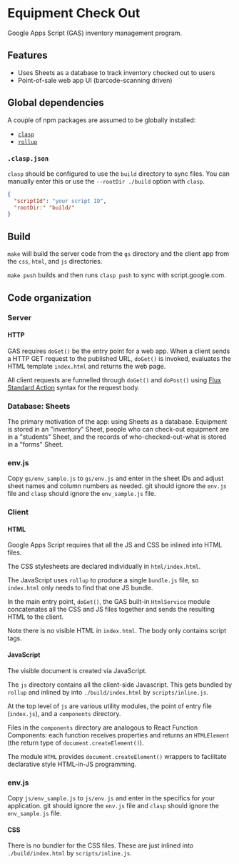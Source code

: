 # Equipment Check Out

Google Apps Script (GAS) inventory management program.

## Features

- Uses Sheets as a database to track inventory checked out to users
- Point-of-sale web app UI (barcode-scanning driven)

## Global dependencies

A couple of npm packages are assumed to be globally installed:

- [`clasp`](https://github.com/google/clasp)
- [`rollup`](https://rollupjs.org)

### `.clasp.json`

`clasp` should be configured to use the `build` directory to sync files.
You can manually enter this or use the `--rootDir ./build` option with `clasp`.

```json
{
  "scriptId": "your script ID",
  "rootDir:" "build/"
}
```

## Build

`make` will build the server code from the `gs` directory and the client app
from the `css`, `html`, and `js` directories.

`make push` builds and then runs `clasp push` to sync with script.google.com.

## Code organization

### Server

#### HTTP

GAS requires `doGet()` be the entry point for a web app. When a client sends
a HTTP GET request to the published URL, `doGet()` is invoked, evaluates the
HTML template `index.html` and returns the web page.

All client requests are funnelled through `doGet()` and `doPost()` using
[Flux Standard Action](https://github.com/redux-utilities/flux-standard-action)
syntax for the request body.

### Database: Sheets

The primary motivation of the app: using Sheets as a database.
Equipment is stored in an "inventory" Sheet, people who can check-out equipment
are in a "students" Sheet, and the records of who-checked-out-what is stored in
a "forms" Sheet.

### env.js

Copy `gs/env_sample.js` to `gs/env.js` and enter in the sheet IDs and adjust
sheet names and column numbers as needed. git should ignore the `env.js` file
and `clasp` should ignore the `env_sample.js` file.

### Client

#### HTML

Google Apps Script requires that all the JS and CSS be inlined into HTML files.

The CSS stylesheets are declared individually in `html/index.html`.

The JavaScript uses `rollup` to produce a single `bundle.js` file, so
`index.html` only needs to find that one JS bundle.

In the main entry point, `doGet()`, the GAS built-in `HtmlService`
module concatenates all the CSS and JS files together and sends the resulting
HTML to the client.

Note there is no visible HTML in `index.html`. The body only contains script
tags.

#### JavaScript

The visible document is created via JavaScript.

The `js` directory contains all the client-side Javascript. This gets bundled
by `rollup` and inlined by into `./build/index.html` by `scripts/inline.js`.

At the top level of `js` are various utility modules, the point of entry file
(`index.js`), and a `components` directory.

Files in the `components` directory are analogous to React Function Components:
each function receives properties and returns an `HTMLElement` (the return type
of `document.createElement()`).

The module `HTML` provides `document.createElement()` wrappers to facilitate
declarative style HTML-in-JS programming.

### env.js

Copy `js/env_sample.js` to `js/env.js` and enter in the specifics for your
application. git should ignore the `env.js` file and `clasp` should ignore the
`env_sample.js` file.

#### CSS

There is no bundler for the CSS files. These are just inlined into
`./build/index.html` by `scripts/inline.js`.
